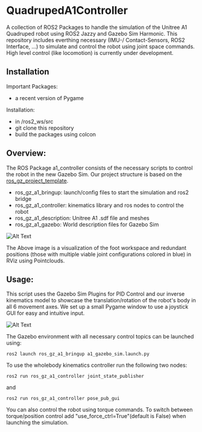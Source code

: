 
# QuadrupedA1Controller

A collection of ROS2 Packages to handle the simulation of the Unitree A1 Quadruped robot using ROS2 Jazzy and Gazebo Sim Harmonic. This repository includes everthing necessary (IMU-/ Contact-Sensors, ROS2 Interface, ...) to simulate and control the robot using joint space commands. High level control (like locomotion) is currently under development.
## Installation


Important Packages:
- a recent version of Pygame

Installation:
- in /ros2_ws/src
- git clone this repository
- build the packages using colcon 

## Overview:
The ROS Package a1_controller consists of the necessary scripts to control the robot in the new Gazebo Sim.
Our project structure is based on the [ros_gz_project_template](https://github.com/gazebosim/ros_gz_project_template).
- ros_gz_a1_bringup: launch/config files to start the simulation and ros2 bridge
- ros_gz_a1_controller: kinematics library and ros nodes to control the robot
- ros_gz_a1_description: Unitree A1 .sdf file and meshes
- ros_gz_a1_gazebo: World description files for Gazebo Sim

![Alt Text](https://i.imgur.com/f0Jjd32.png)

The Above image is a visualization of the foot workspace and redundant positions (those with multiple viable joint configurations colored in blue) in RViz using Pointclouds.

## Usage:
This script uses the Gazebo Sim Plugins for PID Control and our inverse kinematics model to showcase the translation/rotation of the robot's body in all 6 movement axes. 
We set up a small Pygame window to use a joystick GUI for easy and intuitive input.


![Alt Text](https://media.giphy.com/media/v1.Y2lkPTc5MGI3NjExNDgwZDV5MG5sa2V5cGNrNDV1YXhmMHJscjZkNHBpd3RzMHY1Znp1MiZlcD12MV9pbnRlcm5hbF9naWZfYnlfaWQmY3Q9Zw/Zwn2wgBUeAppXXqY6Q/giphy.gif)

The Gazebo environment with all necessary control topics can be launched using:
```
ros2 launch ros_gz_a1_bringup a1_gazebo_sim.launch.py
```

To use the wholebody kinematics controller run the following two nodes:
```
ros2 run ros_gz_a1_controller joint_state_publisher
```
and
```
ros2 run ros_gz_a1_controller pose_pub_gui
```

You can also control the robot using torque commands. To switch between torque/position control add "use_force_ctrl=True"(default is False) when launching the simulation.